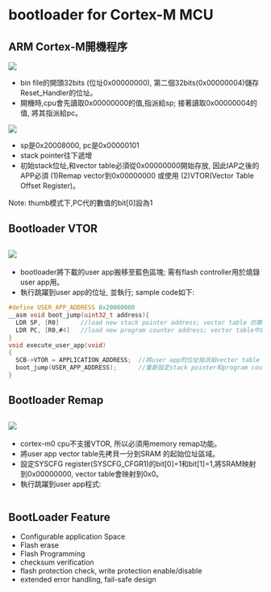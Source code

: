 # bootloader for Cortex-M MCU

## ARM Cortex-M開機程序
![](https://github.com/sammiiT/Study-Report/blob/master/picture/ResetSequence.PNG)
* bin file的開頭32bits (位址0x00000000), 第二個32bits(0x00000004)儲存Reset_Handler的位址。
* 開機時,cpu會先讀取0x00000000的值,指派給sp; 接著讀取0x00000004的值, 將其指派給pc。

![](https://github.com/sammiiT/Study-Report/blob/master/picture/Initial_SP_PC.PNG)
* sp是0x20008000, pc是0x00000101
* stack pointer往下遞增
* 初始stack位址,和vector table必須從0x00000000開始存放, 因此IAP之後的APP必須 (1)Remap vector到0x00000000 或使用 (2)VTOR(Vector Table Offset Register)。

Note: thumb模式下,PC代的數值的bit[0]設為1

## Bootloader VTOR 
![](https://github.com/sammiiT/Study-Report/blob/master/ScatterLoading-bootloader_VTOR.png)  
-----  
* bootloader將下載的user app搬移至藍色區塊; 需有flash controller用於燒錄user app用。  
* 執行跳躍到user app的位址, 並執行; sample code如下:
```c
#define USER_APP_ADDRESS 0x20000000
__asm void boot_jump(uint32_t address){
  LDR SP, [R0]      //load new stack pointer address; vector table 的第一個記憶體位址(stack bottom)
  LDR PC, [R0,#4]   //load new program counter address; vector table中的第二個記憶體位址(Reset_Handler)
}
void execute_user_app(void) 
{
  SCB->VTOR = APPLICATION_ADDRESS;  //將user app的位址指派給vector table offset register  
  boot_jump(USER_APP_ADDRESS);      //重新設定stack pointer和program counter
}
```
## Bootloader Remap  
![](https://github.com/sammiiT/Study-Report/blob/master/picture/bootloader_remap.png)  
-----  
* cortex-m0 cpu不支援VTOR, 所以必須用memory remap功能。  
* 將user app vector table先拷貝一分到SRAM 的起始位址區域。   
* 設定SYSCFG register(SYSCFG_CFGR1)的bit[0]=1和bit[1]=1,將SRAM映射到0x00000000, vector table會映射到0x0。  
* 執行跳躍到user app程式:  
```c

```




## BootLoader Feature  
* Configurable application Space  
* Flash erase  
* Flash Programming  
* checksum verification  
* flash protection check, write protection enable/disable  
* extended error handling, fail-safe design  


